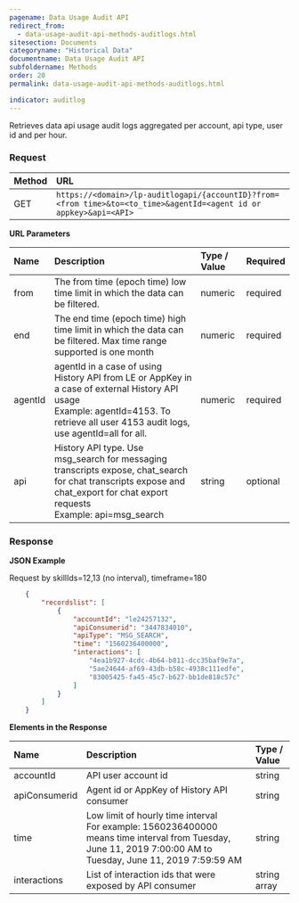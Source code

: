 ```yaml
---
pagename: Data Usage Audit API
redirect_from:
  - data-usage-audit-api-methods-auditlogs.html
sitesection: Documents
categoryname: "Historical Data"
documentname: Data Usage Audit API
subfoldername: Methods
order: 20
permalink: data-usage-audit-api-methods-auditlogs.html

indicator: auditlog
---
```


Retrieves data api usage audit logs aggregated per account, api type, user id and per hour.

### Request

| Method | URL |
| :------- | :------ |
| GET | `https://<domain>/lp-auditlogapi/{accountID}?from=<from time>&to=<to_time>&agentId=<agent id or appkey>&api=<API>` |

**URL Parameters**

| Name      |  Description | Type / Value | Required |
| :-----    | :--------------- | :-------------- | :--- |
| from | The from time (epoch time) low time limit in which the data can be filtered.| numeric | required |
| end| The end time (epoch time) high time limit in which the data can be filtered. Max time range supported is one month | numeric | required |
| agentId | agentId in a case of using History API from LE or AppKey in a case of external  History API usage<br> Example: agentId=4153. To retrieve all user 4153 audit logs, use agentId=all for all. | numeric | required |
| api | History API type. Use msg_search for messaging transcripts expose, chat_search for chat transcripts expose  and chat_export for chat export requests<br> Example: api=msg_search<br> | string | optional |

### Response

**JSON Example**

Request by skillIds=12,13 (no interval), timeframe=180

```json
    {
        "recordslist": [
            {
                "accountId": "le24257132",
                "apiConsumerid": "3447834010",
                "apiType": "MSG_SEARCH",
                "time": "1560236400000",
                "interactions": [
                    "4ea1b927-4cdc-4b64-b811-dcc35baf9e7a",
                    "5ae24644-af69-43db-b58c-4938c111edfe",
                    "83005425-fa45-45c7-b627-bb1de818c57c"
                ]
            }
        ]
    }
```


**Elements in the Response**


| Name |  Description | Type / Value |
| :------ | :------------- | :------------- |
| accountId | API user account id<br>|string|
| apiConsumerid | Agent id  or AppKey of History API consumer<br>|string|
| time | Low limit of hourly time interval<br> For example:  1560236400000  means time interval from Tuesday, June 11, 2019 7:00:00 AM  to Tuesday, June 11, 2019 7:59:59 AM| string |
| interactions | List of interaction ids that were exposed  by API consumer<br> | string array |
